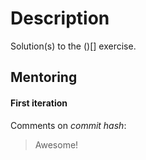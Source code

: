 # Description

Solution(s) to the ()[] exercise.

## Mentoring

#### First iteration

Comments on _commit hash_:
> Awesome!
